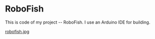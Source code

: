 # RoboFish

This is code of my project -- RoboFish. I use an Arduino IDE for building.

[robofish.jpg](robofish.jpg)
